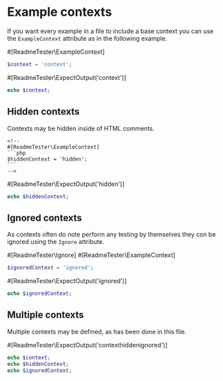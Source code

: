 # Example contexts

If you want every example in a file to include a base context you can use
the `ExampleContext` attribute as in the following example.

#[ReadmeTester\ExampleContext]
```php
$context = 'context';
```

#[ReadmeTester\ExpectOutput('context')]
```php
echo $context;
```

## Hidden contexts

Contexts may be hidden inside of HTML comments.

    <!--
    #[ReadmeTester\ExampleContext]
    ```php
    $hiddenContext = 'hidden';
    ```
    -->

#[ReadmeTester\ExpectOutput('hidden')]
```php
echo $hiddenContext;
```

## Ignored contexts

As contexts often do note perform any testing by themselves they con be ignored
using the `Ignore` attribute.

#[ReadmeTester\Ignore]
#[ReadmeTester\ExampleContext]
```php
$ignoredContext = 'ignored';
```

#[ReadmeTester\ExpectOutput('ignored')]
```php
echo $ignoredContext;
```

## Multiple contexts

Multiple contexts may be defined, as has been done in this file.

#[ReadmeTester\ExpectOutput('contexthiddenignored')]
```php
echo $context;
echo $hiddenContext;
echo $ignoredContext;
```
